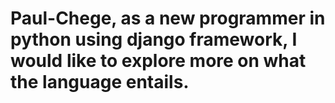 # Paul-Chege, as a new programmer in python using django framework, I would like to explore more on what the language entails.
